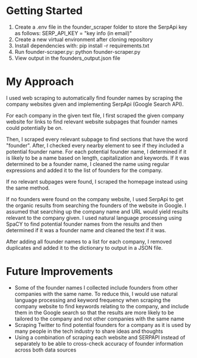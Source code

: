 # Getting Started

1. Create a .env file in the founder_scraper folder to store the SerpApi key as follows: SERP_API_KEY = "key info (in email)"
2. Create a new virtual environment after cloning repository
3. Install dependencies with: pip install -r requirements.txt
4. Run founder-scraper.py: python founder-scraper.py
5. View output in the founders_output.json file

# My Approach
I used web scraping to automatically find founder names by scraping the company websites given and implementing SerpApi (Google Search API). 

For each company in the given text file, I first scraped the given company website for links to find relevant website subpages that founder names could potentially be on.

Then, I scraped every relevant subpage to find sections that have the word "founder". After, I checked every nearby element to see if they included a potential founder name. For each potential founder name, I determined if it is likely to be a name based on length, capitalization and keywords. If it was determined to be a founder name, I cleaned the name using regular expressions and added it to the list of founders for the company. 

If no relevant subpages were found, I scraped the homepage instead using the same method.

If no founders were found on the company website, I used SerpApi to get the organic results from searching the founders of the website in Google. I assumed that searching up the company name and URL would yield results relevant to the company given. I used natural language processing using SpaCY to find potential founder names from the results and then determined if it was a founder name and cleaned the text if it was.

After adding all founder names to a list for each company, I removed duplicates and added it to the dictionary to output in a JSON file.

# Future Improvements
* Some of the founder names I collected include founders from other companies with the same name. To reduce this, I would use natural language processing and keyword frequency when scraping the company website to find keywords relating to the company, and include them in the Google search so that the results are more likely to be tailored to the company and not other companies with the same name
* Scraping Twitter to find potential founders for a company as it is used by many people in the tech industry to share ideas and thoughts
* Using a combination of scraping each website and SERPAPI instead of separately to be able to cross-check accuracy of founder information across both data sources 

